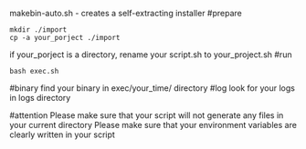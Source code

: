 makebin-auto.sh - creates a self-extracting installer
#prepare
```
mkdir ./import
cp -a your_porject ./import
```
if your_porject is a directory, rename your script.sh to your_project.sh
#run 
```
bash exec.sh
```
#binary
find your binary in exec/your_time/ directory 
#log
look for your logs in logs directory

#attention
Please make sure that your script will not generate any files in your current directory
Please make sure that your environment variables are clearly written in your script


